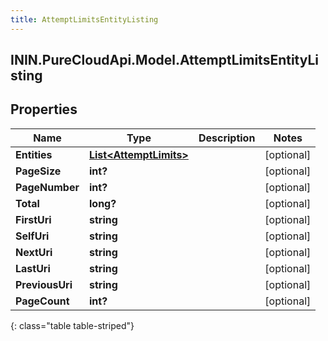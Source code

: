 ```yaml
---
title: AttemptLimitsEntityListing
---
```

## ININ.PureCloudApi.Model.AttemptLimitsEntityListing

## Properties

|Name | Type | Description | Notes|
|------------ | ------------- | ------------- | -------------|
| **Entities** | [**List&lt;AttemptLimits&gt;**](AttemptLimits.html) |  | [optional] |
| **PageSize** | **int?** |  | [optional] |
| **PageNumber** | **int?** |  | [optional] |
| **Total** | **long?** |  | [optional] |
| **FirstUri** | **string** |  | [optional] |
| **SelfUri** | **string** |  | [optional] |
| **NextUri** | **string** |  | [optional] |
| **LastUri** | **string** |  | [optional] |
| **PreviousUri** | **string** |  | [optional] |
| **PageCount** | **int?** |  | [optional] |
{: class="table table-striped"}


